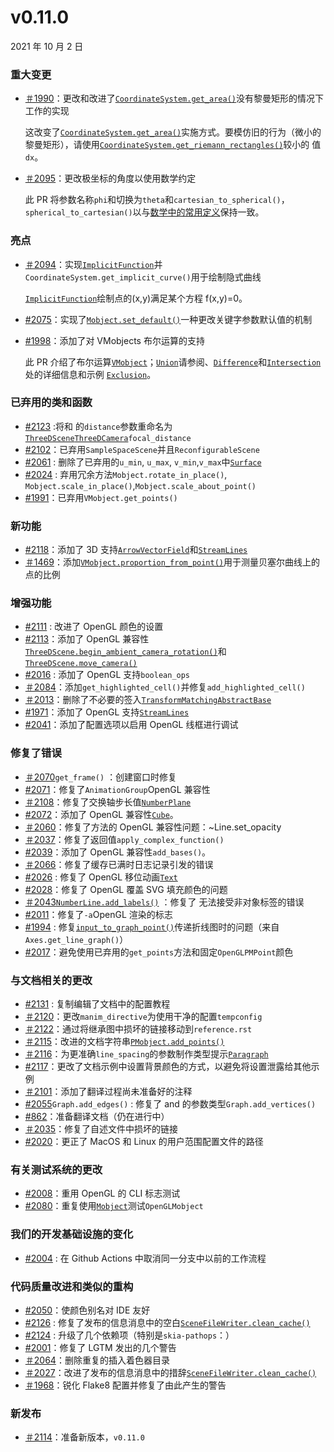# v0.11.0

2021 年 10 月 2 日

### 重大变更

- [＃1990](https://github.com/ManimCommunity/manim/pull/1990)：更改和改进了[`CoordinateSystem.get_area()`]()没有黎曼矩形的情况下工作的实现

  这改变了[`CoordinateSystem.get_area()`]()实施方式。要模仿旧的行为（微小的黎曼矩形），请使用[`CoordinateSystem.get_riemann_rectangles()`]()较小的 值`dx`。

- [＃2095](https://github.com/ManimCommunity/manim/pull/2095)：更改极坐标的角度以使用数学约定

  此 PR 将参数名称`phi`和切换为`theta`和`cartesian_to_spherical()`，`spherical_to_cartesian()`以与[数学中的常用定 ​​ 义](https://user-images.githubusercontent.com/83535735/131709630-87290522-7747-4b21-9411-dd3d35ebaf0f.png)保持一致。

### 亮点

- [＃2094](https://github.com/ManimCommunity/manim/pull/2094)：实现[`ImplicitFunction`]()并`CoordinateSystem.get_implicit_curve()`用于绘制隐式曲线

  [`ImplicitFunction`]()绘制点的(x,y)满足某个方程 f(x,y)=0。

- [#2075](https://github.com/ManimCommunity/manim/pull/2075)：实现了[`Mobject.set_default()`]()一种更改关键字参数默认值的机制
- [#1998](https://github.com/ManimCommunity/manim/pull/1998)：添加了对 VMobjects 布尔运算的支持

  此 PR 介绍了布尔运算[`VMobject`]()；[`Union`]()请参阅、[`Difference`]()和[`Intersection`]()处的详细信息和示例 [`Exclusion`]()。

### 已弃用的类和函数

- [#2123](https://github.com/ManimCommunity/manim/pull/2123) :将和 的`distance`参数重命名为[`ThreeDScene`]()[`ThreeDCamera`]()`focal_distance`
- [#2102](https://github.com/ManimCommunity/manim/pull/2102)：已弃用`SampleSpaceScene`并且`ReconfigurableScene`
- [#2061](https://github.com/ManimCommunity/manim/pull/2061) : 删除了已弃用的`u_min`, `u_max`, `v_min`,`v_max`中[`Surface`]()
- [#2024](https://github.com/ManimCommunity/manim/pull/2024) : 弃用冗余方法`Mobject.rotate_in_place()`, `Mobject.scale_in_place()`,`Mobject.scale_about_point()`
- [#1991](https://github.com/ManimCommunity/manim/pull/1991)：已弃用`VMobject.get_points()`

### 新功能

- [#2118](https://github.com/ManimCommunity/manim/pull/2118)：添加了 3D 支持[`ArrowVectorField`]()和[`StreamLines`]()
- [＃1469](https://github.com/ManimCommunity/manim/pull/1469)：添加[`VMobject.proportion_from_point()`]()用于测量贝塞尔曲线上的点的比例

### 增强功能

- [#2111](https://github.com/ManimCommunity/manim/pull/2111) : 改进了 OpenGL 颜色的设置
- [#2113](https://github.com/ManimCommunity/manim/pull/2113)：添加了 OpenGL 兼容性[`ThreeDScene.begin_ambient_camera_rotation()`]()和[`ThreeDScene.move_camera()`]()
- [#2016](https://github.com/ManimCommunity/manim/pull/2016) : 添加了 OpenGL 支持`boolean_ops`
- [＃2084](https://github.com/ManimCommunity/manim/pull/2084)：添加`get_highlighted_cell()`并修复`add_highlighted_cell()`
- [＃2013](https://github.com/ManimCommunity/manim/pull/2013)：删除了不必要的签入[`TransformMatchingAbstractBase`]()
- [#1971](https://github.com/ManimCommunity/manim/pull/1971)：添加了 OpenGL 支持[`StreamLines`]()
- [#2041](https://github.com/ManimCommunity/manim/pull/2041)：添加了配置选项以启用 OpenGL 线框进行调试

### 修复了错误

- [＃2070](https://github.com/ManimCommunity/manim/pull/2070)`get_frame()` ：创建窗口时修复
- [#2071](https://github.com/ManimCommunity/manim/pull/2071)：修复了`AnimationGroup`OpenGL 兼容性
- [＃2108](https://github.com/ManimCommunity/manim/pull/2108)：修复了交换轴步长值[`NumberPlane`]()
- [#2072](https://github.com/ManimCommunity/manim/pull/2072)：添加了 OpenGL 兼容性[`Cube`]()。
- [＃2060](https://github.com/ManimCommunity/manim/pull/2060)：修复了方法的 OpenGL 兼容性问题：~Line.set_opacity
- [＃2037](https://github.com/ManimCommunity/manim/pull/2037)：修复了返回值`apply_complex_function()`
- [#2039](https://github.com/ManimCommunity/manim/pull/2039)：添加了 OpenGL 兼容性`add_bases()`。
- [＃2066](https://github.com/ManimCommunity/manim/pull/2066)：修复了缓存已满时日志记录引发的错误
- [#2026](https://github.com/ManimCommunity/manim/pull/2026) : 修复了 OpenGL 移位动画[`Text`]()
- [#2028](https://github.com/ManimCommunity/manim/pull/2028)：修复了 OpenGL 覆盖 SVG 填充颜色的问题
- [＃2043](https://github.com/ManimCommunity/manim/pull/2043)[`NumberLine.add_labels()`]() ：修复了 无法接受非对象标签的错误
- [#2011](https://github.com/ManimCommunity/manim/pull/2011)：修复了`-a`OpenGL 渲染的标志
- [#1994](https://github.com/ManimCommunity/manim/pull/1994) : 修复[`input_to_graph_point()`]()传递折线图时的问题（来自`Axes.get_line_graph()`）
- [#2017](https://github.com/ManimCommunity/manim/pull/2017)：避免使用已弃用的`get_points`方法和固定`OpenGLPMPoint`颜色

### 与文档相关的更改

- [#2131](https://github.com/ManimCommunity/manim/pull/2131) : 复制编辑了文档中的配置教程
- [＃2120](https://github.com/ManimCommunity/manim/pull/2120)：更改`manim_directive`为使用干净的配置`tempconfig`
- [＃2122](https://github.com/ManimCommunity/manim/pull/2122)：通过将继承图中损坏的链接移动到`reference.rst`
- [＃2115](https://github.com/ManimCommunity/manim/pull/2115)：改进的文档字符串[`PMobject.add_points()`]()
- [＃2116](https://github.com/ManimCommunity/manim/pull/2116)：为更准确`line_spacing`的参数制作类型提示[`Paragraph`]()
- [#2117](https://github.com/ManimCommunity/manim/pull/2117)：更改了文档示例中设置背景颜色的方式，以避免将设置泄露给其他示例
- [＃2101](https://github.com/ManimCommunity/manim/pull/2101)：添加了翻译过程尚未准备好的注释
- [#2055](https://github.com/ManimCommunity/manim/pull/2055)`Graph.add_edges()` : 修复了 and 的参数类型`Graph.add_vertices()`
- [#862](https://github.com/ManimCommunity/manim/pull/862)：准备翻译文档（仍在进行中）
- [＃2035](https://github.com/ManimCommunity/manim/pull/2035)：修复了自述文件中损坏的链接
- [#2020](https://github.com/ManimCommunity/manim/pull/2020)：更正了 MacOS 和 Linux 的用户范围配置文件的路径

### 有关测试系统的更改

- [#2008](https://github.com/ManimCommunity/manim/pull/2008)：重用 OpenGL 的 CLI 标志测试
- [#2080](https://github.com/ManimCommunity/manim/pull/2080)：重复使用[`Mobject`]()测试`OpenGLMobject`

### 我们的开发基础设施的变化

- [#2004](https://github.com/ManimCommunity/manim/pull/2004) : 在 Github Actions 中取消同一分支中以前的工作流程

### 代码质量改进和类似的重构

- [#2050](https://github.com/ManimCommunity/manim/pull/2050)：使颜色别名对 IDE 友好
- [#2126](https://github.com/ManimCommunity/manim/pull/2126) : 修复了发布的信息消息中的空白[`SceneFileWriter.clean_cache()`]()
- [#2124](https://github.com/ManimCommunity/manim/pull/2124) : 升级了几个依赖项（特别是`skia-pathops`：）
- [#2001](https://github.com/ManimCommunity/manim/pull/2001)：修复了 LGTM 发出的几个警告
- [＃2064](https://github.com/ManimCommunity/manim/pull/2064)：删除重复的插入着色器目录
- [＃2027](https://github.com/ManimCommunity/manim/pull/2027)：改进了发布的信息消息中的措辞[`SceneFileWriter.clean_cache()`]()
- [＃1968](https://github.com/ManimCommunity/manim/pull/1968)：锐化 Flake8 配置并修复了由此产生的警告

### 新发布

- [＃2114](https://github.com/ManimCommunity/manim/pull/2114)：准备新版本，`v0.11.0`
